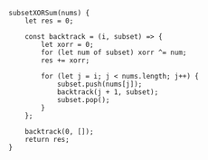     subsetXORSum(nums) {
        let res = 0;

        const backtrack = (i, subset) => {
            let xorr = 0;
            for (let num of subset) xorr ^= num;
            res += xorr;

            for (let j = i; j < nums.length; j++) {
                subset.push(nums[j]);
                backtrack(j + 1, subset);
                subset.pop();
            }
        };

        backtrack(0, []);
        return res;
    }



